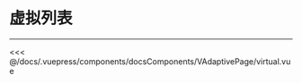 # 虚拟列表

---

<common-code-format>
  <docsComponents-VAdaptivePage-virtual slot="source"></docsComponents-VAdaptivePage-virtual>

<<< @/docs/.vuepress/components/docsComponents/VAdaptivePage/virtual.vue
</common-code-format>
